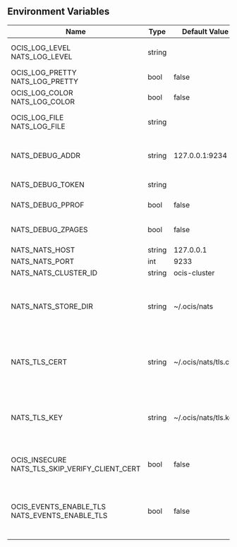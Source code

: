 ## Environment Variables

| Name | Type | Default Value | Description |
|------|------|---------------|-------------|
| OCIS_LOG_LEVEL<br/>NATS_LOG_LEVEL | string |  | The log level. Valid values are: "panic", "fatal", "error", "warn", "info", "debug", "trace".|
| OCIS_LOG_PRETTY<br/>NATS_LOG_PRETTY | bool | false | Activates pretty log output.|
| OCIS_LOG_COLOR<br/>NATS_LOG_COLOR | bool | false | Activates colorized log output.|
| OCIS_LOG_FILE<br/>NATS_LOG_FILE | string |  | The path to the log file. Activates logging to this file if set.|
| NATS_DEBUG_ADDR | string | 127.0.0.1:9234 | Bind address of the debug server, where metrics, health, config and debug endpoints will be exposed.|
| NATS_DEBUG_TOKEN | string |  | Token to secure the metrics endpoint.|
| NATS_DEBUG_PPROF | bool | false | Enables pprof, which can be used for profiling.|
| NATS_DEBUG_ZPAGES | bool | false | Enables zpages, which can be used for collecting and viewing in-memory traces.|
| NATS_NATS_HOST | string | 127.0.0.1 | Bind address.|
| NATS_NATS_PORT | int | 9233 | Bind port.|
| NATS_NATS_CLUSTER_ID | string | ocis-cluster | ID of the NATS cluster.|
| NATS_NATS_STORE_DIR | string | ~/.ocis/nats | The directory where the filesystem storage will store NATS JetStream data. If not definied, the root directory derives from $OCIS_BASE_DATA_PATH:/nats.|
| NATS_TLS_CERT | string | ~/.ocis/nats/tls.crt | Path/File name of the TLS server certificate (in PEM format) for the NATS listener. If not definied, the root directory derives from $OCIS_BASE_DATA_PATH:/nats.|
| NATS_TLS_KEY | string | ~/.ocis/nats/tls.key | Path/File name for the TLS certificate key (in PEM format) for the NATS listener. If not definied, the root directory derives from $OCIS_BASE_DATA_PATH:/nats.|
| OCIS_INSECURE<br/>NATS_TLS_SKIP_VERIFY_CLIENT_CERT | bool | false | Whether the NATS server should skip the client certificate verification during the TLS handshake.|
| OCIS_EVENTS_ENABLE_TLS<br/>NATS_EVENTS_ENABLE_TLS | bool | false | Enable TLS for the connection to the events broker. The events broker is the ocis service which receives and delivers events between the services..|